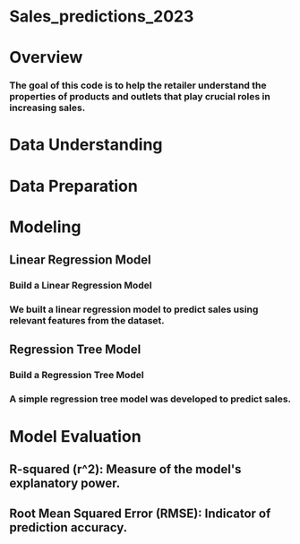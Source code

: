 # Sales_predictions_2023
# Overview
### The goal of this code is to help the retailer understand the properties of products and outlets that play crucial roles in increasing sales.
# Data Understanding
# Data Preparation
# Modeling
## Linear Regression Model
### Build a Linear Regression Model
### We built a linear regression model to predict sales using relevant features from the dataset.
## Regression Tree Model
### Build a Regression Tree Model
### A simple regression tree model was developed to predict sales.
# Model Evaluation
## R-squared (r^2): Measure of the model's explanatory power.
## Root Mean Squared Error (RMSE): Indicator of prediction accuracy.
